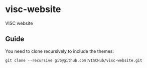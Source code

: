# visc-website
VISC website

## Guide

You need to clone recursively to include the themes:

```
git clone --recursive git@github.com:VISCHub/visc-website.git
```
